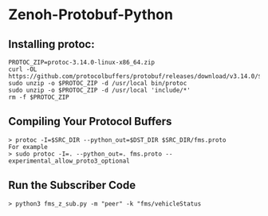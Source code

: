 # Zenoh-Protobuf-Python
## Installing protoc:
```
PROTOC_ZIP=protoc-3.14.0-linux-x86_64.zip
curl -OL https://github.com/protocolbuffers/protobuf/releases/download/v3.14.0/$PROTOC_ZIP
sudo unzip -o $PROTOC_ZIP -d /usr/local bin/protoc
sudo unzip -o $PROTOC_ZIP -d /usr/local 'include/*'
rm -f $PROTOC_ZIP

```

## Compiling Your Protocol Buffers
```
> protoc -I=$SRC_DIR --python_out=$DST_DIR $SRC_DIR/fms.proto
For example
> sudo protoc -I=. --python_out=. fms.proto --experimental_allow_proto3_optional
```

## Run the Subscriber Code
```
> python3 fms_z_sub.py -m "peer" -k "fms/vehicleStatus
```
